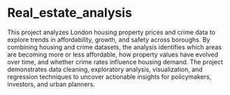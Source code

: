 # Real_estate_analysis
This project analyzes London housing property prices and crime data to explore trends in affordability, growth, and safety across boroughs. By combining housing and crime datasets, the analysis identifies which areas are becoming more or less affordable, how property values have evolved over time, and whether crime rates influence housing demand. The project demonstrates data cleaning, exploratory analysis, visualization, and regression techniques to uncover actionable insights for policymakers, investors, and urban planners.
